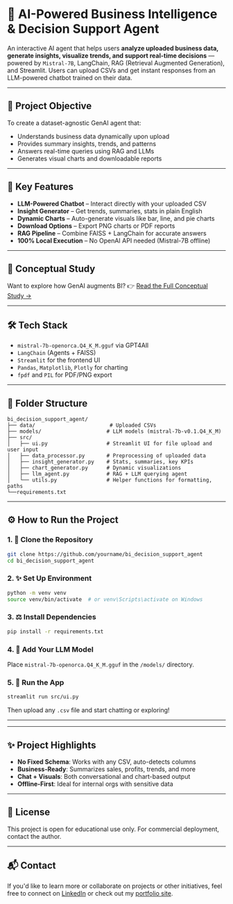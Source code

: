 # 🧠 AI-Powered Business Intelligence & Decision Support Agent

An interactive AI agent that helps users **analyze uploaded business data, generate insights, visualize trends, and support real-time decisions** — powered by `Mistral-7B`, LangChain, RAG (Retrieval Augmented Generation), and Streamlit. Users can upload CSVs and get instant responses from an LLM-powered chatbot trained on their data.

---

## 🎯 Project Objective
To create a dataset-agnostic GenAI agent that:
- Understands business data dynamically upon upload
- Provides summary insights, trends, and patterns
- Answers real-time queries using RAG and LLMs
- Generates visual charts and downloadable reports

---

## 🚀 Key Features
- **LLM-Powered Chatbot** – Interact directly with your uploaded CSV
- **Insight Generator** – Get trends, summaries, stats in plain English
- **Dynamic Charts** – Auto-generate visuals like bar, line, and pie charts
- **Download Options** – Export PNG charts or PDF reports
- **RAG Pipeline** – Combine FAISS + LangChain for accurate answers
- **100% Local Execution** – No OpenAI API needed (Mistral-7B offline)

---

## 🧠 Conceptual Study
Want to explore how GenAI augments BI?
👉 [Read the Full Conceptual Study →](https://github.com/Pre123140/PHISHING_-_CYBER_RISK_SCORING_DETECTION)

---

## 🛠️ Tech Stack
- `mistral-7b-openorca.Q4_K_M.gguf` via GPT4All
- `LangChain` (Agents + FAISS)
- `Streamlit` for the frontend UI
- `Pandas`, `Matplotlib`, `Plotly` for charting
- `fpdf` and `PIL` for PDF/PNG export

---

## 📁 Folder Structure
```
bi_decision_support_agent/
├── data/                        # Uploaded CSVs
├── models/                     # LLM models (mistral-7b-v0.1.Q4_K_M)
├── src/
│   ├── ui.py                   # Streamlit UI for file upload and user input
│   ├── data_processor.py       # Preprocessing of uploaded data
│   ├── insight_generator.py    # Stats, summaries, key KPIs
│   ├── chart_generator.py      # Dynamic visualizations
│   ├── llm_agent.py            # RAG + LLM querying agent
│   └── utils.py                # Helper functions for formatting, paths
└──requirements.txt
```

---

## ⚙️ How to Run the Project

### 1. 📂 Clone the Repository
```bash
git clone https://github.com/yourname/bi_decision_support_agent
cd bi_decision_support_agent
```

### 2. ✨ Set Up Environment
```bash
python -m venv venv
source venv/bin/activate  # or venv\Scripts\activate on Windows
```

### 3. ⚖️ Install Dependencies
```bash
pip install -r requirements.txt
```

### 4. 🤖 Add Your LLM Model
Place `mistral-7b-openorca.Q4_K_M.gguf` in the `/models/` directory.

### 5. 🚀 Run the App
```bash
streamlit run src/ui.py
```

Then upload any `.csv` file and start chatting or exploring!

---

---

## ✨ Project Highlights
- **No Fixed Schema**: Works with any CSV, auto-detects columns
- **Business-Ready**: Summarizes sales, profits, trends, and more
- **Chat + Visuals**: Both conversational and chart-based output
- **Offline-First**: Ideal for internal orgs with sensitive data

---

## 📜 License

This project is open for educational use only. For commercial deployment, contact the author.

---

## 📬 Contact
If you'd like to learn more or collaborate on projects or other initiatives, feel free to connect on [LinkedIn](https://www.linkedin.com/in/prerna-burande-99678a1bb/) or check out my [portfolio site](https://youtheleader.com/).
